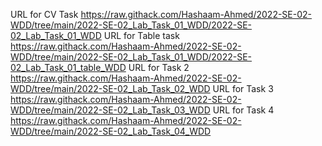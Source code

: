 URL for CV Task
https://raw.githack.com/Hashaam-Ahmed/2022-SE-02-WDD/tree/main/2022-SE-02_Lab_Task_01_WDD/2022-SE-02_Lab_Task_01_WDD
URL for Table task
https://raw.githack.com/Hashaam-Ahmed/2022-SE-02-WDD/tree/main/2022-SE-02_Lab_Task_01_WDD/2022-SE-02_Lab_Task_01_table_WDD
URL for Task 2
https://raw.githack.com/Hashaam-Ahmed/2022-SE-02-WDD/tree/main/2022-SE-02_Lab_Task_02_WDD
URL for Task 3
https://raw.githack.com/Hashaam-Ahmed/2022-SE-02-WDD/tree/main/2022-SE-02_Lab_Task_03_WDD
URL for Task 4
https://raw.githack.com/Hashaam-Ahmed/2022-SE-02-WDD/tree/main/2022-SE-02_Lab_Task_04_WDD

